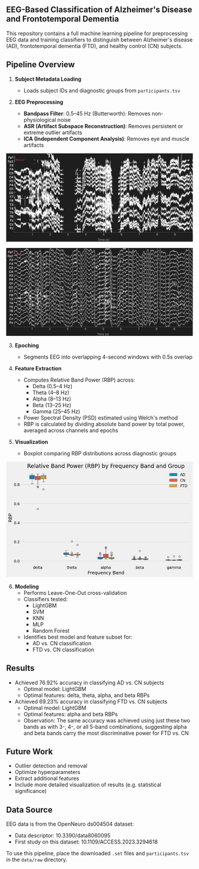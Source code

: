 ## EEG-Based Classification of Alzheimer's Disease and Frontotemporal Dementia

This repository contains a full machine learning pipeline for preprocessing EEG data and training classifiers to distinguish between Alzheimer's disease (AD), frontotemporal dementia (FTD), and healthy control (CN) subjects.

## Pipeline Overview

1. **Subject Metadata Loading**
   - Loads subject IDs and diagnostic groups from `participants.tsv`

2. **EEG Preprocessing**
   - **Bandpass Filter**: 0.5–45 Hz (Butterworth): Removes non-physiological noise
   - **ASR (Artifact Subspace Reconstruction)**: Removes persistent or extreme outlier artifacts
   - **ICA (Independent Component Analysis)**: Removes eye and muscle artifacts

![Raw EEG](reports/figures/raw_eeg.png)

![Preprocessed EEG](reports/figures/preprocessed_eeg.png)

3. **Epoching**
   - Segments EEG into overlapping 4-second windows with 0.5s overlap

4. **Feature Extraction**
   - Computes Relative Band Power (RBP) across:
     - Delta (0.5–4 Hz)
     - Theta (4–8 Hz)
     - Alpha (8–13 Hz)
     - Beta (13–25 Hz)
     - Gamma (25–45 Hz)
   - Power Spectral Density (PSD) estimated using Welch's method
   - RBP is calculated by dividing absolute band power by total power, averaged across channels and epochs

5. **Visualization**
   - Boxplot comparing RBP distributions across diagnostic groups

![RBP by Band and Group](reports/figures/rbp_by_band_and_group_boxplot.png)

6. **Modeling**
   - Performs Leave-One-Out cross-validation
   - Classifiers tested:
     - LightGBM
     - SVM
     - KNN
     - MLP
     - Random Forest
   - Identifies best model and feature subset for:
     - AD vs. CN classification
     - FTD vs. CN classification

## Results

- Achieved 76.92% accuracy in classifying AD vs. CN subjects
  - Optimal model: LightGBM
  - Optimal features: delta, theta, alpha, and beta RBPs
- Achieved 69.23% accuracy in classifying FTD vs. CN subjects
  - Optimal model: LightGBM
  - Optimal features: alpha and beta RBPs
  - Observation: The same accuracy was achieved using just these two bands as with 3-, 4-, or all 5-band combinations, suggesting alpha and beta bands carry the most discriminative power for FTD vs. CN
 
## Future Work

- Outlier detection and removal
- Optimize hyperparameters
- Extract additional features
- Include more detailed visualization of results (e.g. statistical significance)

## Data Source

EEG data is from the OpenNeuro ds004504 dataset:
- Data descriptor: 10.3390/data8060095
- First study on this dataset: 10.1109/ACCESS.2023.3294618

To use this pipeline, place the downloaded `.set` files and `participants.tsv` in the `data/raw` directory.
